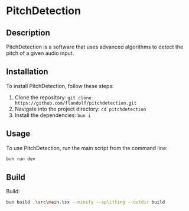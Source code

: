 # PitchDetection

## Description
PitchDetection is a software that uses advanced algorithms to detect the pitch of a given audio input.

## Installation
To install PitchDetection, follow these steps:

1. Clone the repository: `git clone https://github.com/flandolf/pitchdetection.git`
2. Navigate into the project directory: `cd pitchdetection`
3. Install the dependencies: `bun i`

## Usage
To use PitchDetection, run the main script from the command line:

```bash
bun run dev
```

## Build
Build:
```bash
bun build .\src\main.tsx --minify --splitting --outdir build
```

